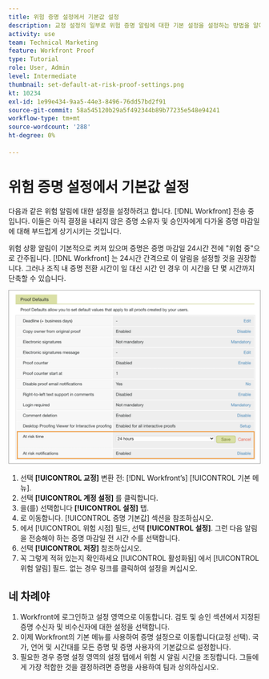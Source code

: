 ```yaml
---
title: 위험 증명 설정에서 기본값 설정
description: 교정 설정의 일부로 위험 증명 알림에 대한 기본 설정을 설정하는 방법을 알아봅니다.
activity: use
team: Technical Marketing
feature: Workfront Proof
type: Tutorial
role: User, Admin
level: Intermediate
thumbnail: set-default-at-risk-proof-settings.png
kt: 10234
exl-id: 1e99e434-9aa5-44e3-8496-76dd57bd2f91
source-git-commit: 58a545120b29a5f492344b89b77235e548e94241
workflow-type: tm+mt
source-wordcount: '288'
ht-degree: 0%

---
```


# 위험 증명 설정에서 기본값 설정

다음과 같은 위험 알림에 대한 설정을 설정하려고 합니다. [!DNL Workfront] 전송 중입니다. 이들은 아직 결정을 내리지 않은 증명 소유자 및 승인자에게 다가올 증명 마감일에 대해 부드럽게 상기시키는 것입니다.

위험 상황 알림이 기본적으로 켜져 있으며 증명은 증명 마감일 24시간 전에 &quot;위험 중&quot;으로 간주됩니다. [!DNL Workfront] 는 24시간 간격으로 이 알림을 설정할 것을 권장합니다. 그러나 조직 내 증명 전환 시간이 일 대신 시간 인 경우 이 시간을 단 몇 시간까지 단축할 수 있습니다.

![위험 알림 시 증명 설정](assets/proof-system-setups-at-risk-default-1.png)

1. 선택 **[!UICONTROL 교정]** 변환 전: [!DNL Workfront’s] [!UICONTROL 기본 메뉴].
1. 선택 **[!UICONTROL 계정 설정]** 를 클릭합니다.
1. 을(를) 선택합니다 **[!UICONTROL 설정]** 탭.
1. 로 이동합니다. [!UICONTROL 증명 기본값] 섹션을 참조하십시오.
1. 에서 [!UICONTROL 위험 시점] 필드, 선택 **[!UICONTROL 설정]**. 그런 다음 알림을 전송해야 하는 증명 마감일 전 시간 수를 선택합니다.
1. 선택 **[!UICONTROL 저장]** 참조하십시오.
1. 꼭 그렇게 적혀 있는지 확인하세요 [!UICONTROL 활성화됨] 에서 [!UICONTROL 위험 알림] 필드. 없는 경우 링크를 클릭하여 설정을 켜십시오.

## 네 차례야

1. Workfront에 로그인하고 설정 영역으로 이동합니다. 검토 및 승인 섹션에서 지정된 증명 수신자 및 비수신자에 대한 설정을 선택합니다.
1. 이제 Workfront의 기본 메뉴를 사용하여 증명 설정으로 이동합니다(교정 선택). 국가, 언어 및 시간대를 모든 증명 및 증명 사용자의 기본값으로 설정합니다.
1. 필요한 경우 증명 설정 영역의 설정 탭에서 위험 시 알림 시간을 조정합니다. 그들에게 가장 적합한 것을 결정하려면 증명을 사용하여 팀과 상의하십시오.

<!--
Lean More URLs
-->
